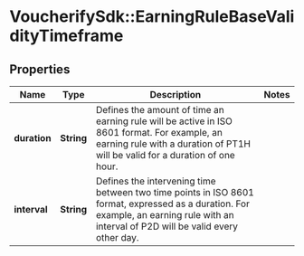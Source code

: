 # VoucherifySdk::EarningRuleBaseValidityTimeframe

## Properties

| Name | Type | Description | Notes |
| ---- | ---- | ----------- | ----- |
| **duration** | **String** | Defines the amount of time an earning rule will be active in ISO 8601 format. For example, an earning rule with a duration of PT1H will be valid for a duration of one hour. |  |
| **interval** | **String** | Defines the intervening time between two time points in ISO 8601 format, expressed as a duration. For example, an earning rule with an interval of P2D will be valid every other day. |  |


